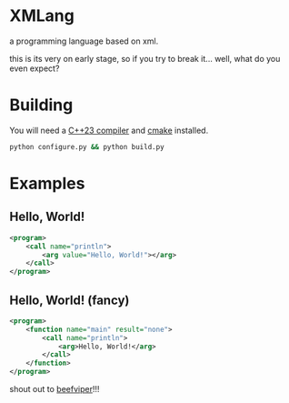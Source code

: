 # XMLang

a programming language based on xml.

this is its very on early stage, so if you try to break it... well, what do you even expect?

# Building

You will need a [C++23 compiler](https://github.com/llvm/llvm-project/releases) and [cmake](https://cmake.org/) installed.

```bash
python configure.py && python build.py
```

# Examples

## Hello, World!

```xml
<program>
    <call name="println">
        <arg value="Hello, World!"></arg>
    </call>
</program>
```

## Hello, World! (fancy)

```xml
<program>
    <function name="main" result="none">
        <call name="println">
            <arg>Hello, World!</arg>
        </call>
    </function>
</program>
```

shout out to [beefviper](https://github.com/beefviper/)!!!
